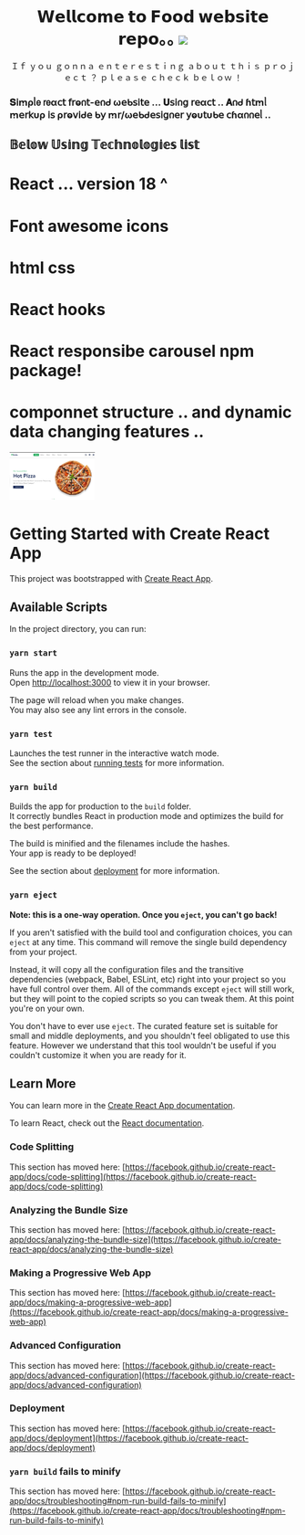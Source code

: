 <div align="center" border="1px solid white">
  <h1>𝗪𝗲𝗹𝗹𝗰𝗼𝗺𝗲 𝘁𝗼 𝗙𝗼𝗼𝗱 𝘄𝗲𝗯𝘀𝗶𝘁𝗲 𝗿𝗲𝗽𝗼｡｡ <img src="https://cdn-icons-png.flaticon.com/128/737/737967.png" width="22" /></h1>
  <span>Ｉｆ ｙｏｕ ｇｏｎｎａ ｅｎｔｅｒｅｓｔｉｎｇ ａｂｏｕｔ ｔｈｉｓ ｐｒｏｊｅｃｔ ？ ｐｌｅａｓｅ ｃｈｅｃｋ ｂｅｌｏｗ ！</span>
</div>
<div>
    <h3 align="left">𝐒𝗂ꭑρᥣ𝖾 𝗋𝖾α𝖼𝗍 𝖿𝗋ⱺ𐓣𝗍-𝖾𐓣ᑯ ω𝖾ᑲ𝗌𝗂𝗍𝖾 ... 𝐔𝗌𝗂𐓣𝗀 𝗋𝖾α𝖼𝗍 .. 𝐀𐓣ᑯ ɦ𝗍ꭑᥣ ꭑ𝖾𝗋𝗄υρ 𝗂𝗌 ρ𝗋ⱺ𝗏𝗂ᑯ𝖾 ᑲ𝗒 ꭑ𝗋/ω𝖾ᑲᑯ𝖾𝗌𝗂𝗀𐓣𝖾𝗋 𝗒ⱺυ𝗍υᑲ𝖾 𝖼ɦα𐓣𐓣𝖾ᥣ .. </h3>
      <h2>𝔹𝕖𝕝𝕠𝕨 𝕌𝕤𝕚𝕟𝕘 𝕋𝕖𝕔𝕙𝕟𝕠𝕝𝕠𝕘𝕚𝕖𝕤 𝕝𝕚𝕤𝕥  </h2>
  <h1>React ... version 18 ^  </h1>
  <h1>Font awesome icons </h1>
  <h1>html css </h1>
  <h1>React hooks </h1>
  <h1>React responsibe carousel npm package!</h1>
  <h1>componnet structure .. and dynamic data changing features ..  </h1>
  </div>
  <div>
  <img src="https://raw.githubusercontent.com/raihan-jishan/food-website/main/public/Screenshot%20(186).png" width="150" />
  </div>

# Getting Started with Create React App

This project was bootstrapped with [Create React App](https://github.com/facebook/create-react-app).

## Available Scripts

In the project directory, you can run:

### `yarn start`

Runs the app in the development mode.\
Open [http://localhost:3000](http://localhost:3000) to view it in your browser.

The page will reload when you make changes.\
You may also see any lint errors in the console.

### `yarn test`

Launches the test runner in the interactive watch mode.\
See the section about [running tests](https://facebook.github.io/create-react-app/docs/running-tests) for more information.

### `yarn build`

Builds the app for production to the `build` folder.\
It correctly bundles React in production mode and optimizes the build for the best performance.

The build is minified and the filenames include the hashes.\
Your app is ready to be deployed!

See the section about [deployment](https://facebook.github.io/create-react-app/docs/deployment) for more information.

### `yarn eject`

**Note: this is a one-way operation. Once you `eject`, you can't go back!**

If you aren't satisfied with the build tool and configuration choices, you can `eject` at any time. This command will remove the single build dependency from your project.

Instead, it will copy all the configuration files and the transitive dependencies (webpack, Babel, ESLint, etc) right into your project so you have full control over them. All of the commands except `eject` will still work, but they will point to the copied scripts so you can tweak them. At this point you're on your own.

You don't have to ever use `eject`. The curated feature set is suitable for small and middle deployments, and you shouldn't feel obligated to use this feature. However we understand that this tool wouldn't be useful if you couldn't customize it when you are ready for it.

## Learn More

You can learn more in the [Create React App documentation](https://facebook.github.io/create-react-app/docs/getting-started).

To learn React, check out the [React documentation](https://reactjs.org/).

### Code Splitting

This section has moved here: [https://facebook.github.io/create-react-app/docs/code-splitting](https://facebook.github.io/create-react-app/docs/code-splitting)

### Analyzing the Bundle Size

This section has moved here: [https://facebook.github.io/create-react-app/docs/analyzing-the-bundle-size](https://facebook.github.io/create-react-app/docs/analyzing-the-bundle-size)

### Making a Progressive Web App

This section has moved here: [https://facebook.github.io/create-react-app/docs/making-a-progressive-web-app](https://facebook.github.io/create-react-app/docs/making-a-progressive-web-app)

### Advanced Configuration

This section has moved here: [https://facebook.github.io/create-react-app/docs/advanced-configuration](https://facebook.github.io/create-react-app/docs/advanced-configuration)

### Deployment

This section has moved here: [https://facebook.github.io/create-react-app/docs/deployment](https://facebook.github.io/create-react-app/docs/deployment)

### `yarn build` fails to minify

This section has moved here: [https://facebook.github.io/create-react-app/docs/troubleshooting#npm-run-build-fails-to-minify](https://facebook.github.io/create-react-app/docs/troubleshooting#npm-run-build-fails-to-minify)

